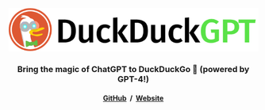 <div align="center">
<br />

<a href="https://duckduckgpt.com">
<picture>
    <source media="(prefers-color-scheme: dark)" srcset="https://raw.githubusercontent.com/kudoai/duckduckgpt/main/media/images/logos/ddgpt-logo-dark-mode-697x122.png">
    <img width=707 src="https://raw.githubusercontent.com/kudoai/duckduckgpt/main/media/images/logos/ddgpt-logo-light-mode-697x122.png">
</picture>
</a>

### Bring the magic of ChatGPT to DuckDuckGo 🐤 (powered by GPT-4!)

#### [GitHub](https://github.com/kudoai/duckduckgpt) &nbsp;/ &nbsp;[Website](https://duckduckgpt.com)

</div>
